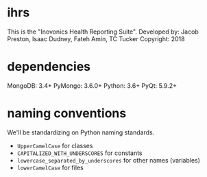 # ihrs
This is the "Inovonics Health Reporting Suite".
Developed by: Jacob Preston, Isaac Dudney, Fateh Amin, TC Tucker
Copyright: 2018

# dependencies
  MongoDB:  3.4+
  PyMongo:  3.6.0+
  Python:   3.6+
  PyQt:     5.9.2+

# naming conventions
We'll be standardizing on Python naming standards.
* `UpperCamelCase` for classes
* `CAPITALIZED_WITH_UNDERSCORES` for constants
* `lowercase_separated_by_underscores` for other names (variables)
* `lowerCamelCase` for files
